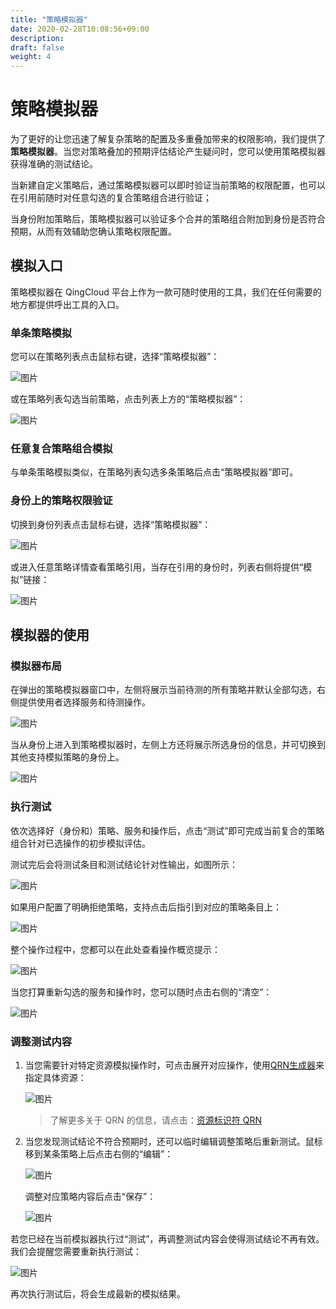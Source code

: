 ```yaml
---
title: "策略模拟器"
date: 2020-02-28T10:08:56+09:00
description: 
draft: false
weight: 4
---
```


# 策略模拟器

为了更好的让您迅速了解复杂策略的配置及多重叠加带来的权限影响，我们提供了**策略模拟器**。当您对策略叠加的预期评估结论产生疑问时，您可以使用策略模拟器获得准确的测试结论。

当新建自定义策略后，通过策略模拟器可以即时验证当前策略的权限配置，也可以在引用前随时对任意勾选的复合策略组合进行验证；

当身份附加策略后，策略模拟器可以验证多个合并的策略组合附加到身份是否符合预期，从而有效辅助您确认策略权限配置。

## 模拟入口

策略模拟器在 QingCloud 平台上作为一款可随时使用的工具，我们在任何需要的地方都提供呼出工具的入口。

### 单条策略模拟

您可以在策略列表点击鼠标右键，选择“策略模拟器”：

![图片](../../_images/ps1.png)

或在策略列表勾选当前策略，点击列表上方的“策略模拟器”：

![图片](../../_images/ps2.png)

### 任意复合策略组合模拟

与单条策略模拟类似，在策略列表勾选多条策略后点击“策略模拟器”即可。

### 身份上的策略权限验证

切换到身份列表点击鼠标右键，选择“策略模拟器”：

![图片](../../_images/ps12.png)

或进入任意策略详情查看策略引用，当存在引用的身份时，列表右侧将提供“模拟”链接：

![图片](../../_images/ps13.png)

## 模拟器的使用

### 模拟器布局

在弹出的策略模拟器窗口中，左侧将展示当前待测的所有策略并默认全部勾选，右侧提供使用者选择服务和待测操作。

![图片](../../_images/ps3.png)

当从身份上进入到策略模拟器时，左侧上方还将展示所选身份的信息，并可切换到其他支持模拟策略的身份上。

![图片](../../_images/ps14.png)

### 执行测试

依次选择好（身份和）策略、服务和操作后，点击“测试”即可完成当前复合的策略组合针对已选操作的初步模拟评估。

测试完后会将测试条目和测试结论针对性输出，如图所示：

![图片](../../_images/psa1.png)

如果用户配置了明确拒绝策略，支持点击后指引到对应的策略条目上：

![图片](../../_images/psa2.png)

整个操作过程中，您都可以在此处查看操作概览提示：

![图片](../../_images/ps4.png)

当您打算重新勾选的服务和操作时，您可以随时点击右侧的“清空”：

![图片](../../_images/ps11.png)

### 调整测试内容

1. 当您需要针对特定资源模拟操作时，可点击展开对应操作，使用[QRN生成器](../../introduction/qrn#QRN生成器)来指定具体资源：

    ![图片](../../_images/ps5.png)

    > 了解更多关于 QRN 的信息，请点击：[资源标识符 QRN](../../introduction/qrn)

2. 当您发现测试结论不符合预期时，还可以临时编辑调整策略后重新测试。鼠标移到某条策略上后点击右侧的“编辑”：

    ![图片](../../_images/ps9.png)

    调整对应策略内容后点击“保存”：

    ![图片](../../_images/ps10.png)

若您已经在当前模拟器执行过“测试”，再调整测试内容会使得测试结论不再有效。我们会提醒您需要重新执行测试：

![图片](../../_images/ps8.png)

再次执行测试后，将会生成最新的模拟结果。
